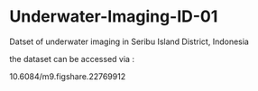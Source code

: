 # Underwater-Imaging-ID-01
Datset of underwater imaging in Seribu Island District, Indonesia


the dataset can be accessed via :

10.6084/m9.figshare.22769912
